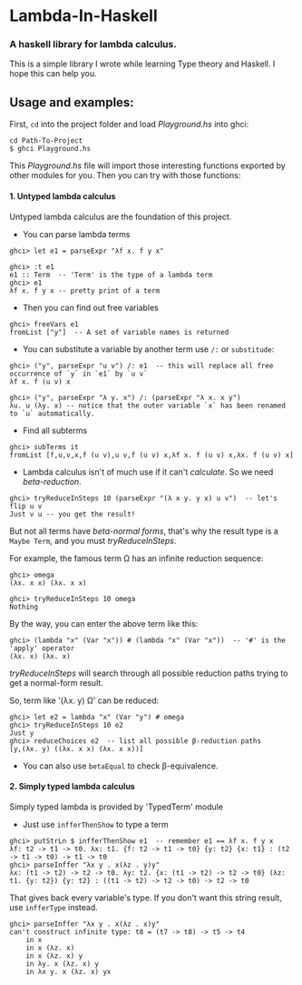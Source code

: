 # Lambda-In-Haskell
### A haskell library for lambda calculus.

This is a simple library I wrote while learning Type theory and Haskell.
I hope this can help you.

## Usage and examples:

First, `cd` into the project folder and load *Playground.hs* into ghci:

```
cd Path-To-Project
$ ghci Playground.hs
```

This *Playground.hs* file will import those interesting functions exported by other modules for you.
Then you can try with those functions:

#### 1. Untyped lambda calculus

Untyped lambda calculus are the foundation of this project.

* You can parse lambda terms

`ghci> let e1 = parseExpr "λf x. f y x"`

```
ghci> :t e1
e1 :: Term  -- 'Term' is the type of a lambda term
ghci> e1
λf x. f y x -- pretty print of a term
```

* Then you can find out free variables

```
ghci> freeVars e1
fromList ["y"]  -- A set of variable names is returned
```

* You can substitute a variable by another term use `/:` or `substitude`:

```
ghci> ("y", parseExpr "u v") /: e1  -- this will replace all free occurrence of `y` in `e1` by `u v`
λf x. f (u v) x
```

```
ghci> ("y", parseExpr "λ y. x") /: (parseExpr "λ x. x y")
λu. u (λy. x) -- notice that the outer variable `x` has been renamed to `u` automatically.
```

* Find all subterms

```
ghci> subTerms it
fromList [f,u,v,x,f (u v),u v,f (u v) x,λf x. f (u v) x,λx. f (u v) x]
```

* Lambda calculus isn't of much use if it can't *calculate*. So we need *beta-reduction*.

```
ghci> tryReduceInSteps 10 (parseExpr "(λ x y. y x) u v")  -- let's flip u v
Just v u -- you get the result!
```

But not all terms have *beta-normal forms*, that's why the result type is a `Maybe Term`, and you must *tryReduceInSteps*.

For example, the famous term Ω has an infinite reduction sequence:

```
ghci> omega
(λx. x x) (λx. x x)

ghci> tryReduceInSteps 10 omega
Nothing
```

By the way, you can enter the above term like this:

```
ghci> (lambda "x" (Var "x")) # (lambda "x" (Var "x"))  -- '#' is the 'apply' operator
(λx. x) (λx. x)
```

*tryReduceInSteps* will search through all possible reduction paths trying to get a normal-form result.

So, term like '(λx. y) Ω' can be reduced:

```
ghci> let e2 = lambda "x" (Var "y") # omega
ghci> tryReduceInSteps 10 e2
Just y
ghci> reduceChoices e2  -- list all possible β-reduction paths
[y,(λx. y) ((λx. x x) (λx. x x))]
```

* You can also use `betaEqual` to check β-equivalence.

#### 2. Simply typed lambda calculus

Simply typed lambda is provided by 'TypedTerm' module

* Just use `infferThenShow` to type a term

```
ghci> putStrLn $ infferThenShow e1  -- remember e1 == λf x. f y x
λf: t2 -> t1 -> t0. λx: t1. {f: t2 -> t1 -> t0} {y: t2} {x: t1} : (t2 -> t1 -> t0) -> t1 -> t0
ghci> parseInffer "λx y . x(λz . y)y"
λx: (t1 -> t2) -> t2 -> t0. λy: t2. {x: (t1 -> t2) -> t2 -> t0} (λz: t1. {y: t2}) {y: t2} : ((t1 -> t2) -> t2 -> t0) -> t2 -> t0
```

That gives back every variable's type. If you don't want this string result, use `infferType` instead.

```
ghci> parseInffer "λx y . x(λz . x)y"
can't construct infinite type: t8 = (t7 -> t8) -> t5 -> t4
	in x
	in x (λz. x)
	in x (λz. x) y
	in λy. x (λz. x) y
	in λx y. x (λz. x) yx
```

